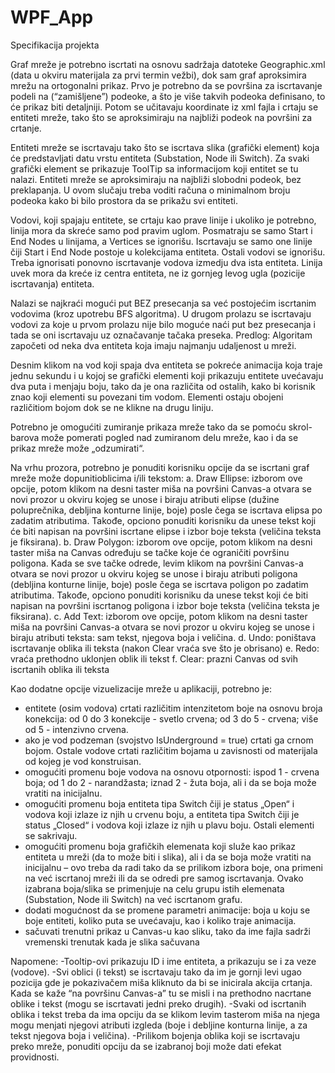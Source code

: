 # WPF_App

Specifikacija projekta

Graf mreže je potrebno iscrtati na osnovu sadržaja datoteke Geographic.xml (data u okviru materijala za prvi termin vežbi), dok sam graf aproksimira mrežu na ortogonalni prikaz. Prvo je potrebno da se površina za iscrtavanje podeli na (“zamišljene”) podeoke, a što je više takvih podeoka definisano, to će prikaz biti detaljniji. Potom se učitavaju koordinate iz xml fajla i crtaju se entiteti mreže, tako što se aproksimiraju na najbliži podeok na površini za crtanje.

Entiteti mreže se iscrtavaju tako što se iscrtava slika (grafički element) koja će predstavljati datu vrstu entiteta (Substation, Node ili Switch). Za svaki grafički element se prikazuje ToolTip sa informacijom koji entitet se tu nalazi. Entiteti mreže se aproksimiraju na najbliži slobodni podeok, bez preklapanja. U ovom slučaju treba voditi računa o minimalnom broju podeoka kako bi bilo prostora da se prikažu svi entiteti. 

Vodovi, koji spajaju entitete, se crtaju kao prave linije i ukoliko je potrebno, linija mora da skreće samo pod pravim uglom. Posmatraju se samo Start i End Nodes u linijama, a Vertices se ignorišu. 
Iscrtavaju se samo one linije čiji Start i End Node postoje u kolekcijama entiteta. Ostali vodovi se ignorišu. Treba ignorisati ponovno iscrtavanje vodova izmedju dva ista entiteta. Linija uvek mora da kreće iz centra entiteta, ne iz gornjeg levog ugla (pozicije iscrtavanja) entiteta. 

Nalazi se najkraći mogući put BEZ presecanja sa već postojećim iscrtanim vodovima (kroz upotrebu BFS algoritma). U drugom prolazu se iscrtavaju vodovi za koje u prvom prolazu nije bilo moguće naći put bez presecanja i tada se oni iscrtavaju uz označavanje tačaka preseka. 
Predlog: Algoritam započeti od neka dva entiteta koja imaju najmanju udaljenost u mreži. 

Desnim klikom na vod koji spaja dva entiteta se pokreće animacija koja traje jednu sekundu i u kojoj se grafički elementi koji prikazuju entitete uvećavaju dva puta i menjaju boju, tako da je ona različita od ostalih, kako bi korisnik znao koji elementi su povezani tim vodom. Elementi ostaju obojeni različitiom bojom dok se ne klikne na drugu liniju. 

Potrebno je omogućiti zumiranje prikaza mreže tako da se pomoću skrol-barova može pomerati pogled nad zumiranom delu mreže, kao i da se prikaz mreže može „odzumirati“. 

Na vrhu prozora, potrebno je ponuditi korisniku opcije da se iscrtani graf mreže može dopunitioblicima i/ili tekstom: 
a. Draw Ellipse: izborom ove opcije, potom klikom na desni taster miša na površini Canvas-a otvara se novi prozor u okviru kojeg se unose i biraju atributi elipse (dužine poluprečnika, debljina konturne linije, boje) posle čega se iscrtava elipsa po zadatim atributima. Takođe, opciono ponuditi korisniku da unese tekst koji će biti napisan na površini iscrtane elipse i izbor boje teksta (veličina teksta je fiksirana). 
b. Draw Polygon: izborom ove opcije, potom klikom na desni taster miša na Canvas određuju se tačke koje će ograničiti površinu poligona. Kada se sve tačke odrede, levim klikom na površini Canvas-a otvara se novi prozor u okviru kojeg se unose i biraju atributi poligona (debljina konturne linije, boje) posle čega se iscrtava poligon po zadatim atributima. Takođe, opciono ponuditi korisniku da unese tekst koji će biti napisan na površini iscrtanog poligona i izbor boje teksta (veličina teksta je fiksirana). 
c. Add Text: izborom ove opcije, potom klikom na desni taster miša na površini Canvas-a otvara se novi prozor u okviru kojeg se unose i biraju atributi teksta: sam tekst, njegova boja i veličina. 
d. Undo: poništava iscrtavanje oblika ili teksta (nakon Clear vraća sve što je obrisano) 
e. Redo: vraća prethodno uklonjen oblik ili tekst 
f. Clear: prazni Canvas od svih iscrtanih oblika ili teksta 

Kao dodatne opcije vizuelizacije mreže u aplikaciji, potrebno je: 
- entitete (osim vodova) crtati različitim intenzitetom boje na osnovu broja konekcija: od 0 do 3 konekcije - svetlo crvena; od 3 do 5 - crvena; više od 5 - intenzivno crvena. 
- ako je vod podzeman (svojstvo IsUnderground = true) crtati ga crnom bojom. Ostale vodove crtati različitim bojama u zavisnosti od materijala od kojeg je vod konstruisan. 
- omogućiti promenu boje vodova na osnovu otpornosti: ispod 1 - crvena boja; od 1 do 2 - narandžasta; iznad 2 - žuta boja, ali i da se boja može vratiti na inicijalnu. 
- omogućiti promenu boja entiteta tipa Switch čiji je status „Open“ i vodova koji izlaze iz njih u crvenu boju, a entiteta tipa Switch čiji je status „Closed“ i vodova koji izlaze iz njih u plavu boju. Ostali elementi se sakrivaju. 
- omogućiti promenu boja grafičkih elemenata koji služe kao prikaz entiteta u mreži (da to može biti i slika), ali i da se boja može vratiti na inicijalnu – ovo treba da radi tako da se prilikom izbora boje, ona primeni na već iscrtanoj mreži ili da se odredi pre samog iscrtavanja. Ovako izabrana boja/slika se primenjuje na celu grupu istih elemenata (Substation, Node ili Switch) na već iscrtanom grafu. 
- dodati mogućnost da se promene parametri animacije: boja u koju se boje entiteti, koliko puta se uvećavaju, kao i koliko traje animacija. 
- sačuvati trenutni prikaz u Canvas-u kao sliku, tako da ime fajla sadrži vremenski trenutak kada je slika sačuvana 

Napomene: 
-Tooltip-ovi prikazuju ID i ime entiteta, a prikazuju se i za veze (vodove). 
-Svi oblici (i tekst) se iscrtavaju tako da im je gornji levi ugao pozicija gde je pokazivačem miša kliknuto da bi se inicirala akcija crtanja. Kada se kaže “na površinu Canvas-a” tu se misli i na prethodno nacrtane oblike i tekst (mogu se iscrtavati jedni preko drugih). 
-Svaki od iscrtanih oblika i tekst treba da ima opciju da se klikom levim tasterom miša na njega mogu menjati njegovi atributi izgleda (boje i debljine konturna linije, a za tekst njegova boja i veličina). 
-Prilikom bojenja oblika koji se iscrtavaju preko mreže, ponuditi opciju da se izabranoj boji može dati efekat providnosti.
